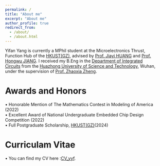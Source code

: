 ```yaml
---
permalink: /
title: "About me"
excerpt: "About me"
author_profile: true
redirect_from: 
  - /about/
  - /about.html
---
```

Yifan Yang is currently a MPhil student at the Microelectronics Thrust, Function Hub of the [HKUST(GZ)](https://www.hkust-gz.edu.cn/zh/?variant=zh-cn), advised by [Prof. Jiayi HUANG](https://jyhuang91.github.io/) and [Prof. Hongwu JIANG](https://hongwujiang.github.io/). I received my B.Eng in the [Department of Integrated Circuits](https://ic.hust.edu.cn/index.htm) from the [Huazhong University of Science and Technology](https://www.hust.edu.cn/), Wuhan, under the supervision of [Prof. Zhaoxia Zheng](https://ic.hust.edu.cn/info/1267/2285.htm).

Awards and Honors
======
 • Honorable Mention of The Mathematics Contest in Modeling of America (2022)<br />
 • Excellent Award of National Undergraduate Embedded Chip Design Competition (2022)<br />
 • Full Postgraduate Scholarship, [HKUST(GZ)](https://www.hkust-gz.edu.cn/zh/?variant=zh-cn)(2024)

Curriculam Vitae
======
 • You can find my CV here :[CV_yyf](../assets/cvyyf.pdf).




